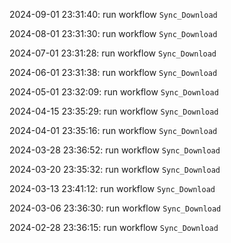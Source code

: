 2024-09-01 23:31:40: run workflow `Sync_Download` 

2024-08-01 23:31:30: run workflow `Sync_Download` 

2024-07-01 23:31:28: run workflow `Sync_Download` 

2024-06-01 23:31:38: run workflow `Sync_Download` 

2024-05-01 23:32:09: run workflow `Sync_Download` 

2024-04-15 23:35:29: run workflow `Sync_Download` 

2024-04-01 23:35:16: run workflow `Sync_Download` 

2024-03-28 23:36:52: run workflow `Sync_Download` 

2024-03-20 23:35:32: run workflow `Sync_Download` 

2024-03-13 23:41:12: run workflow `Sync_Download` 

2024-03-06 23:36:30: run workflow `Sync_Download` 

2024-02-28 23:36:15: run workflow `Sync_Download` 


